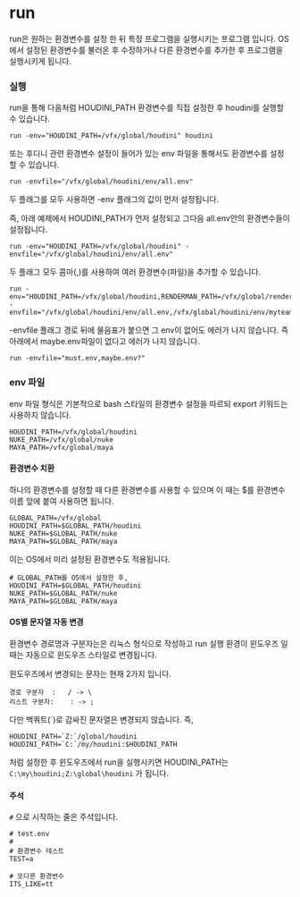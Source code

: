 # run

run은 원하는 환경변수를 설정 한 뒤 특정 프로그램을 실행시키는 프로그램 입니다.
OS에서 설정된 환경변수를 불러온 후 수정하거나 다른 환경변수를 추가한 후
프로그램을 실행시키게 됩니다.


### 실행

run을 통해 다음처럼 HOUDINI_PATH 환경변수를 직접 설정한 후 houdini를 실행할 수 있습니다.

```
run -env="HOUDINI_PATH=/vfx/global/houdini" houdini
```

또는 후디니 관련 환경변수 설정이 들어가 있는 env 파일을 통해서도 환경변수를 설정할 수 있습니다.

```
run -envfile="/vfx/global/houdini/env/all.env"
```

두 플래그를 모두 사용하면 -env 플래그의 값이 먼저 설정됩니다.

즉, 아래 예제에서 HOUDINI_PATH가 먼저 설정되고 그다음 all.env안의 환경변수들이 설정됩니다.

```
run -env="HOUDINI_PATH=/vfx/global/houdini" -envfile="/vfx/global/houdini/env/all.env"
```

두 플래그 모두 콤마(,)를 사용하여 여러 환경변수(파일)을 추가할 수 있습니다.

```
run -env="HOUDINI_PATH=/vfx/global/houdini,RENDERMAN_PATH=/vfx/global/renderman" -envfile="/vfx/global/houdini/env/all.env,/vfx/global/houdini/env/myteam.env"
```

-envfile 플래그 경로 뒤에 물음표가 붙으면 그 env이 없어도 에러가 나지 않습니다.
즉 아래에서 maybe.env파일이 없다고 에러가 나지 않습니다.

```
run -envfile="must.env,maybe.env?"
```


### env 파일

env 파일 형식은 기본적으로 bash 스타일의 환경변수 설정을 따르되
export 키워드는 사용하지 않습니다.

```
HOUDINI_PATH=/vfx/global/houdini
NUKE_PATH=/vfx/global/nuke
MAYA_PATH=/vfx/global/maya
```

#### 환경변수 치환

하나의 환경변수를 설정할 때 다른 환경변수를 사용할 수 있으며
이 때는 $를 환경변수 이름 앞에 붙여 사용하면 됩니다.

```
GLOBAL_PATH=/vfx/global
HOUDINI_PATH=$GLOBAL_PATH/houdini
NUKE_PATH=$GLOBAL_PATH/nuke
MAYA_PATH=$GLOBAL_PATH/maya
```

이는 OS에서 미리 설정된 환경변수도 적용됩니다.

```
# GLOBAL_PATH를 OS에서 설정한 후,
HOUDINI_PATH=$GLOBAL_PATH/houdini
NUKE_PATH=$GLOBAL_PATH/nuke
MAYA_PATH=$GLOBAL_PATH/maya
```

#### OS별 문자열 자동 변경

환경변수 경로명과 구분자는은 리눅스 형식으로 작성하고 run 실행 환경이 윈도우즈 일 때는
자동으로 윈도우즈 스타일로 변경됩니다.

윈도우즈에서 변경되는 문자는 현재 2가지 입니다.

```
경로 구분자  :	/ -> \
리스트 구분자:	: -> ;
```

다만 백쿼트(\`)로 감싸진 문자열은 변경되지 않습니다. 즉,

```
HOUDINI_PATH=`Z:`/global/houdini
HOUDINI_PATH=`C:`/my/houdini:$HOUDINI_PATH
```

처럼 설정한 후 윈도우즈에서 run을 실행시키면 HOUDINI_PATH는
`C:\my\houdini;Z:\global\houdini` 가 됩니다.

#### 주석

`#` 으로 시작하는 줄은 주석입니다.

```
# test.env
#
# 환경변수 테스트
TEST=a

# 또다른 환경변수
ITS_LIKE=tt
```


